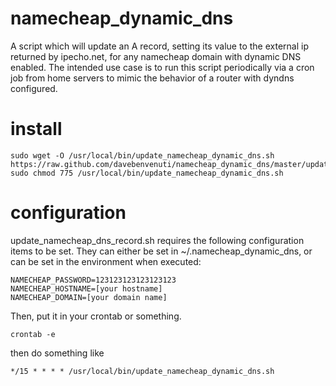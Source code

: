 namecheap_dynamic_dns
=====================

A script which will update an A record, setting its value to the external ip returned by ipecho.net, for any namecheap domain with dynamic DNS enabled.  The intended use case is to run this script periodically via a cron job from home servers to mimic the behavior of a router with dyndns configured.

install
=======

```
sudo wget -O /usr/local/bin/update_namecheap_dynamic_dns.sh https://raw.github.com/davebenvenuti/namecheap_dynamic_dns/master/update_namecheap_dynamic_dns.sh
sudo chmod 775 /usr/local/bin/update_namecheap_dynamic_dns.sh
```

configuration
=============

update_namecheap_dns_record.sh requires the following configuration items to be set.  They can either be set in ~/.namecheap_dynamic_dns, or can be set in the environment when executed:

```
NAMECHEAP_PASSWORD=123123123123123123
NAMECHEAP_HOSTNAME=[your hostname]
NAMECHEAP_DOMAIN=[your domain name]
```

Then, put it in your crontab or something.  

```
crontab -e
```

then do something like

```
*/15 * * * * /usr/local/bin/update_namecheap_dynamic_dns.sh
```
